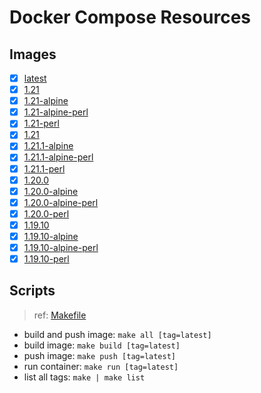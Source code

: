 # Docker Compose Resources

## Images

- [x] [latest](./latest/Dockerfile)
- [x] [1.21](./1.21/Dockerfile)
- [x] [1.21-alpine](./1.21-alpine/Dockerfile)
- [x] [1.21-alpine-perl](./1.21-alpine-perl/Dockerfile)
- [x] [1.21-perl](./1.21-perl/Dockerfile)
- [x] [1.21](./1.21/Dockerfile)
- [x] [1.21.1-alpine](./1.21.1-alpine/Dockerfile)
- [x] [1.21.1-alpine-perl](./1.21.1-alpine-perl/Dockerfile)
- [x] [1.21.1-perl](./1.21.1-perl/Dockerfile)
- [x] [1.20.0](./1.20.0/Dockerfile)
- [x] [1.20.0-alpine](./1.20.0-alpine/Dockerfile)
- [x] [1.20.0-alpine-perl](./1.20.0-alpine-perl/Dockerfile)
- [x] [1.20.0-perl](./1.20.0-perl/Dockerfile)
- [x] [1.19.10](./1.19.10/Dockerfile)
- [x] [1.19.10-alpine](./1.19.10-alpine/Dockerfile)
- [x] [1.19.10-alpine-perl](./1.19.10-alpine-perl/Dockerfile)
- [x] [1.19.10-perl](./1.19.10-perl/Dockerfile)

## Scripts

>ref: [Makefile](./Makefile)

- build and push image: `make all [tag=latest]`
- build image: `make build [tag=latest]`
- push image: `make push [tag=latest]`
- run container: `make run [tag=latest]`
- list all tags: `make | make list`
